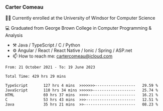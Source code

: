 ### Carter Comeau

🙋‍♂️ Currently enrolled at the University of Windsor for Computer Science

💻 Graduated from George Brown College in Computer Programming & Analysis

- ⚒️ Java / TypeScript / C / Python
- ⚙️ Angular / React / React Native / Ionic / Spring / ASP.net
- 📫 How to reach me: cartercomeau@icloud.com

<!--START_SECTION:waka-->

```txt
From: 21 October 2021 - To: 19 June 2023

Total Time: 429 hrs 29 mins

TypeScript       127 hrs 4 mins  >>>>>>>------------------   29.59 %
JavaScript       110 hrs 34 mins >>>>>>-------------------   25.74 %
HTML             69 hrs 37 mins  >>>>---------------------   16.21 %
C                53 hrs 43 mins  >>>----------------------   12.51 %
Java             35 hrs 21 mins  >>-----------------------   08.23 %
```

<!--END_SECTION:waka-->
